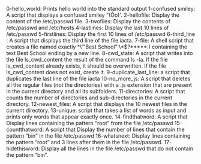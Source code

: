 0-hello_world: Prints hello world into the standard output
1-confused smiley: A script that displays a confused smiley "(Ôo)\'.
2-hellofile: Display the content of the /etc/passwd file.
3-twofiles: Display the contents of /etc/passwd and /etc/hosts
4-lastlines: Display the last 10 lines of /etc/passwd
5-firstlines: Display the first 10 lines of /etc/passwd
6-third_line : A script that displays the third line of the file iacta.
7-file: A shell script that creates a file named exactly \*\\'"Best School"\'\\*$\?\*\*\*\*\*:) containing the text Best School ending by a new line.
8-cwd_state: A script that writes into the file ls_cwd_content the result of the command ls -la. If the file ls_cwd_content already exists, it should be overwritten. If the file ls_cwd_content does not exist, create it.
9-duplicate_last_line: a script that duplicates the last line of the file iacta
10-no_more_js: A script that deletes all the regular files (not the directories) with a .js extension that are present in the current directory and all its subfolders.
11-directories: A script that counts the number of directories and sub-directories in the current directory.
12-newest_files: A script that displays the 10 newest files in the current directory.
 13-unique: script that takes a list of words as input and prints only words that appear exactly once.
14-findthatword: A script that Display lines containing the pattern “root” from the file /etc/passwd
15-countthatword: A script that Display the number of lines that contain the pattern “bin” in the file /etc/passwd
16-whatsnext: Display lines containing the pattern “root” and 3 lines after them in the file /etc/passwd.
17-hidethisword: Display all the lines in the file /etc/passwd that do not contain the pattern “bin”.
